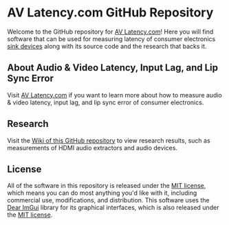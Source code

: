 # AV Latency.com GitHub Repository

Welcome to the GitHub repository for [AV Latency.com](https://avlatency.com)! Here you will find software that can be used for measuring latency of consumer electronics [sink devices](https://avlatency.com/terminology/#sink-device) along with its source code and the research that backs it.

## About Audio & Video Latency, Input Lag, and Lip Sync Error

Visit [AV Latency.com](https://avlatency.com) if you want to learn more about how to measure audio & video latency, input lag, and lip sync error of consumer electronics.

## Research
Visit the [Wiki of this GitHub repository](https://github.com/AVLatency/Latency-Measurement/wiki) to view research results, such as measurements of HDMI audio extractors and audio devices.

## License

All of the software in this repository is released under the [MIT license](https://github.com/AVLatency/Latency-Measurement/blob/main/LICENSE), which means you can do most anything you'd like with it, including commercial use, modifications, and distribution. This software uses the [Dear ImGui](https://github.com/ocornut/imgui) library for its graphical interfaces, which is also released under the [MIT license](https://github.com/ocornut/imgui/blob/master/LICENSE.txt).
